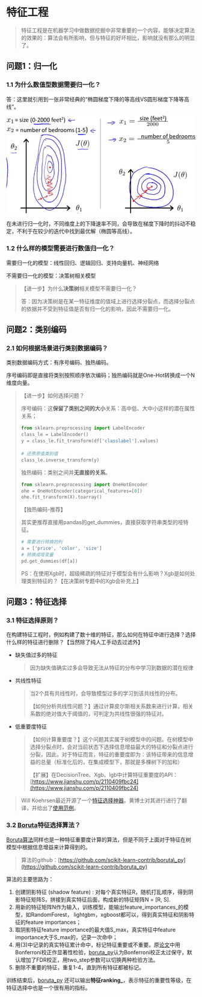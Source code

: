 # 特征工程

> 特征工程是在机器学习中做数据挖掘中非常重要的一个内容，能够决定算法的效果的：算法会有所影响，但与特征的好坏相比，影响就没有那么的明显了。

## 问题1：归一化

### 1.1 为什么数值型数据需要归一化？

答：这里就引用到一张非常经典的“椭圆梯度下降的等高线VS圆形梯度下降等高线”。

![](https://raw.githubusercontent.com/anxiang1836/FigureBed/master/img/20200130145310.png)

在未进行归一化时，不同维度上的下降速率不同，会导致在梯度下降时的抖动不稳定，不利于在较少的迭代中找到最优解（椭圆等高线）。

### 1.2 什么样的模型需要进行数值归一化？

需要归一化的模型：线性回归、逻辑回归、支持向量机、神经网络

不需要归一化的模型：决策树相关模型

> 【进一步】为什么**决策树**相关模型不需要归一化？
>
> 答：因为决策树是在某一特征维度的值域上进行选择分裂点，而选择分裂点的依据并不受到特征值是否有归一化的影响，因此不需要归一化。

## 问题2：类别编码

### 2.1 如何根据场景进行类别数据编码？

类别数据编码方式：有序号编码、独热编码。

序号编码即是直接将类别按照顺序依次编码；独热编码就是One-Hot转换成一个N维度向量。

> 【进一步】如何选择问题？
>
> 序号编码：这**保留了类别之间的大小**关系：高中低、大中小这样的潜在属性关系；
>
> ```python
> from sklearn.preprocessing import LabelEncoder
> class_le = LabelEncoder()
> y = class_le.fit_transform(df['classlabel'].values)
>
> # 还原原值类别值
> class_le.inverse_transform(y)
> ```
>
> 独热编码：类别之间并**无直接的关系**。
>
> ```python
> from sklearn.preprocessing import OneHotEncoder
> ohe = OneHotEncoder(categorical_features=[0])
> ohe.fit_transform(X).toarray()
> ```
>
> 【独热编码-推荐】
>
> 其实更推荐直接用pandas的get\_dummies，直接获取字符串类型的哑特征。
>
> ```python
> # 需要进行转换的列
> a = ['price', 'color', 'size']
> # 转换成哑变量
> pd.get_dummies(df[a])
> ```
>
> PS：在使用Xgb时，超级稀疏的特征对于模型会有什么影响？Xgb是如何处理类别特征的？【在决策树专题中的Xgb会补充上】

## 问题3：特征选择

### 3.1 特征选择原则？

在构建特征工程时，例如构建了数十维的特征，那么如何在特征中进行选择？选择什么样的特征进行删除？【当然除了纯人工手动去过滤外】

* 缺失值过多的特征

  > 因为缺失值确实过多会导致无法从特征的分布中学习到数据的潜在规律

* 共线性特征

  > 当2个具有共线性时，会导致模型过多的学习到该共线性的分布。
  >
  > 【如何分析共线性问题？】通过计算皮尔斯相关系数来进行计算，相关系数的绝对值大于阈值的，可判定为共线性很强的特征对。

* 低重要度特征

  > 【如何计算重要度？】这个问题其实属于树模型中的问题。在树模型中选择分裂点时，会对当前状态下选择信息增益最大的特征和分裂点进行分裂，因此，对于特征而言，特征的重要度即为：该特征带来的信息增益的总量（标准化后的，在集成模型下，那就是多棵树下的加和）
  >
  > 【扩展】在DecisionTree、Xgb、lgb中计算特征重要度的API：[https://www.jianshu.com/p/2110409fbc24](https://www.jianshu.com/p/2110409fbc24)

> Will Koehrsen最近开源了一个[特征选择神器](https://github.com/WillKoehrsen/feature-selector)。黄博士对其进行进行了翻译，并给出了[使用范例](https://mp.weixin.qq.com/s/X7Z36KTAkoFLWanCIym8OQ)。

### 3.2 [Boruta](https://github.com/scikit-learn-contrib/boruta_py)特征选择算法？

[Boruta算法](https://github.com/scikit-learn-contrib/boruta_py)同样也是一种特征重要度计算的算法，但是不同于上面对于特征在树模型中根据信息增益来计算得到的。

> 算法的github：[https://github.com/scikit-learn-contrib/boruta\_py](https://github.com/scikit-learn-contrib/boruta_py)

算法的主要思路为：

1. 创建阴影特征 \(shadow feature\) : 对每个真实特征R，随机打乱顺序，得到阴影特征矩阵S，拼接到真实特征后面，构成新的特征矩阵N = \[R, S\].
2. 用新的特征矩阵N作为输入，训练模型，能输出feature_importances_的模型，如RandomForest， lightgbm，xgboost都可以，得到真实特征和阴影特征的feature importances；
3. 取阴影特征feature importance的最大值S\_max，真实特征中feature importance大于S\_max的，记录一次命中；
4. 用\(3\)中记录的真实特征累计命中，标记特征重要或不重要。原[论文](https://www.jstatsoft.org/article/view/v036i11)中用Bonferroni校正作显著性检验，[boruta\_py](https://github.com/scikit-learn-contrib/boruta_py)认为Bonferroni校正太过保守，默认增加了FDR校正，用two\_step参数可以切换两种检验方法。
5. 删除不重要的特征，重复1-4，直到所有特征都被标记。

训练结束后，[boruta\_py](https://github.com/scikit-learn-contrib/boruta_py) 还可以输出**特征ranking\_**，表示特征的重要性等级，在特征选择中也是一个很有用的指标。

